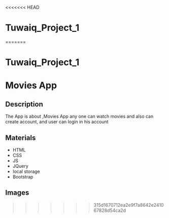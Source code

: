 <<<<<<< HEAD
# Tuwaiq_Project_1
=======
# Tuwaiq_Project_1
# Movies App
## Description
The App is about ,Movies App any one can watch movies and also can create account,  and user can login  in his account 
## Materials
* HTML
* CSS
* JS
* JQuery
* local storage
* Bootstrap
## Images


 

 
>>>>>>> 315d1670712ea2e9f7a8642e241067828d54ca2d
